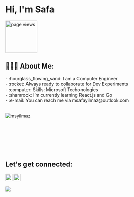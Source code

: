 # Hi, I'm Safa

<a href="https://github.com/msyilmaz">
 <img src="https://komarev.com/ghpvc/?username=msyilmaz&color=brightgreen" alt="page views" width="100" />
  </a>

<h2 align="left">👨🏻‍💻 About Me:</h2>
- :hourglass_flowing_sand: I am a Computer Engineer </br>
- :rocket: Always ready to collaborate for Dev Experiments </br>
- :computer: Skills: Microsoft Techonologies  </br>
- :shamrock: I’m currently learning React.js and Go </br>
- :e-mail: You can reach me via msafayilmaz@outlook.com </br>

</br>
<p><img align="left" src="https://github-readme-stats.vercel.app/api/top-langs?username=msyilmaz&show_icons=true&locale=en&layout=compact" alt="msyilmaz" /></p>

</br></br></br></br></br></br></br>

<h2 align="left">Let's get connected:</h2>

<p>
  <a href="https://www.linkedin.com/in/msafayilmaz/" target="_blank"><img alt="LinkedIn" src="https://img.shields.io/badge/@msafayilmaz-%230077B5.svg?style=flat-square&logo=linkedin&logoColor=white" height=22/></a>
  <a href="mailto:msafayilmaz@outlook.com" target="_blank"><img alt="Mail" src="https://img.shields.io/badge/msafayilmaz@outlook.com-c14438?style=flat-square&logo=Gmail&logoColor=white" height=22/></a>
</p>

<img src="https://github-readme-stats.vercel.app/api?username=msyilmaz&show_icons=true">
